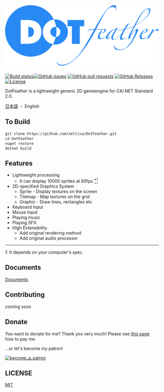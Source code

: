 # <img src="docs/logo.svg"/> 
[![Build status](https://img.shields.io/appveyor/ci/xeltica/dotfeather.svg?style=flat-square)](https://ci.appveyor.com/project/Xeltica/dotfeather)[![GitHub issues](https://img.shields.io/github/issues/xeltica/dotfeather.svg?style=flat-square)][issues] [![GitHub pull requests](https://img.shields.io/github/issues-pr/xeltica/dotfeather.svg?style=flat-square)][pulls] [![GitHub Releases](https://img.shields.io/github/release/xeltica/DotFeather.svg?style=flat-square)][releases] [![License](https://img.shields.io/github/license/xeltica/dotfeather.svg?style=flat-square)](LICENSE)


[issues]: //github.com/xeltica/dotfeather/issues
[pulls]: //github.com/xeltica/dotfeather/pulls
[releases]: //github.com/xeltica/dotfeather/releases

DotFeather is a lightweight generic 2D gameengine for C#/.NET Standard 2.0.

[日本語](README-ja.md) ・ English

## To Build

```
git clone https://github.com/xeltica/DotFeather.git
cd DotFeather
nuget restore
dotnet build
```

## Features

- Lightweight processing
    - It can display 10000 sprites at 60fps [<sup>*1</sup>](#f1)
- 2D-specified Graphics System
    - Sprite - Display textures on the screen
    - Tilemap - Map textures on the grid
    - Graphic - Draw lines, rectangles etc
- Keyboard Input
- Mouse Input
- Playing music
- Playing SFX
- High Extensibility
    - Add original rendering method
    - Add original audio processor

----

<p id="f1">1: It depends on your computer's spec.</p>


## Documents

[Documents](docs/index.md)

## Contributing

coming soon


## Donate

You want to donate for me? Thank you very much! Please see [this page](//xeltica.work/en/donation.html) how to pay me.

...or let's become my patron!

[![become_a_patron](https://c5.patreon.com/external/logo/become_a_patron_button@2x.png)](https://patreon.com/xeltica)

## LICENSE

[MIT](LICENSE)
